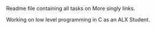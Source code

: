 Readme file containing all tasks on More singly links.

Working on low level programming in C as an ALX Student.
